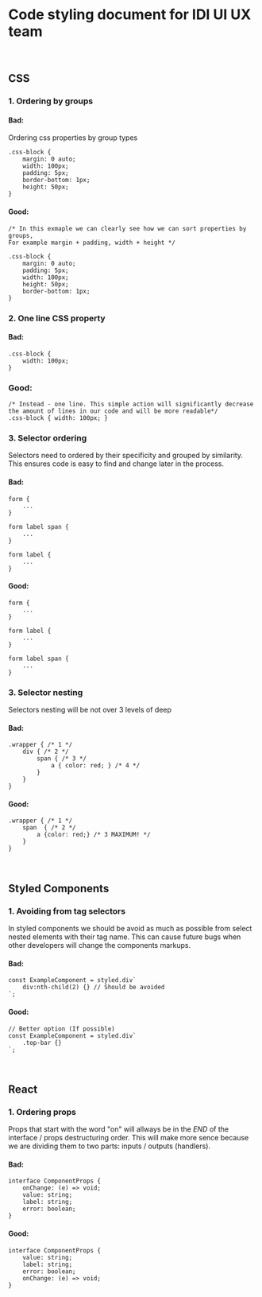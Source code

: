# Code styling document for IDI UI UX team
&nbsp;
&nbsp;
&nbsp;
&nbsp;
&nbsp;
## CSS
### 1. Ordering by groups
#### Bad:
Ordering css properties by group types
```
.css-block {
    margin: 0 auto;
    width: 100px;
    padding: 5px;
    border-bottom: 1px;
    height: 50px;
}
```

#### Good:
```
/* In this exmaple we can clearly see how we can sort properties by groups,
For example margin + padding, width + height */

.css-block {
    margin: 0 auto;
    padding: 5px;
    width: 100px;
    height: 50px;
    border-bottom: 1px;
}
```

### 2. One line CSS property
#### Bad:
```
.css-block {
    width: 100px;
}
```

### Good:
```
/* Instead - one line. This simple action will significantly decrease the amount of lines in our code and will be more readable*/
.css-block { width: 100px; }
```

### 3. Selector ordering
Selectors need to ordered by their specificity and grouped by similarity. This ensures code is easy to find and change later in the process. 
#### Bad:
```
form {
    ...
}

form label span {
    ...
}

form label {
    ...
}
```

#### Good: 
```
form {
    ...
}

form label {
    ...
}

form label span {
    ...
}
```


### 3. Selector nesting
Selectors nesting will be not over 3 levels of deep
#### Bad:
```
.wrapper { /* 1 */
    div { /* 2 */
        span { /* 3 */
            a { color: red; } /* 4 */ 
        }
    }
}
```
#### Good:
```
.wrapper { /* 1 */
    span  { /* 2 */
        a {color: red;} /* 3 MAXIMUM! */
    }
}
```

&nbsp;
&nbsp;
&nbsp;
&nbsp;
&nbsp;
## Styled Components
### 1. Avoiding from tag selectors
In styled components we should be avoid as much as possible from select nested elements with their tag name. This can cause future bugs when other developers will change the components markups.
#### Bad:
```
const ExampleComponent = styled.div`
    div:nth-child(2) {} // Should be avoided
`;
```

#### Good:
```
// Better option (If possible)
const ExampleComponent = styled.div`
    .top-bar {}
`;
```
&nbsp;
&nbsp;
&nbsp;
&nbsp;
&nbsp;
## React
### 1. Ordering props
Props that start with the word "on" will allways be in the *END* of the interface / props destructuring order.
This will make more sence because we are dividing them to two parts: inputs / outputs (handlers).
#### Bad:
```
interface ComponentProps {
    onChange: (e) => void;
    value: string;
    label: string;
    error: boolean;
}
```

#### Good:
```
interface ComponentProps {
    value: string;
    label: string;
    error: boolean;
    onChange: (e) => void;
}
```

